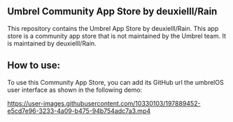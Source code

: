 ## Umbrel Community App Store by deuxielll/Rain

This repository contains the Umbrel App Store by deuxielll/Rain. This app store is a community app store that is not maintained by the Umbrel team. It is maintained by deuxielll/Rain.

## How to use:

To use this Community App Store, you can add its GitHub url the umbrelOS user interface as shown in the following demo:

https://user-images.githubusercontent.com/10330103/197889452-e5cd7e96-3233-4a09-b475-94b754adc7a3.mp4
